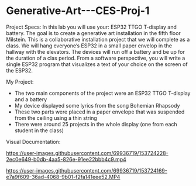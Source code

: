 # Generative-Art---CES-Proj-1

Project Specs:
In this lab you will use your:  ESP32 TTGO T-display and battery. The goal is to create a generative art installation in the fifth floor Milstein. This is a collaborative installation project that we will complete as a class. We will hang everyone’s ESP32 in a small paper envelop in the hallway with the elevators. The devices will run off a battery and be up for the duration of a clas period.  From a software perspective, you will write a single ESP32 program that visualizes a text of your choice on the screen of the ESP32.

My Project:
* The two main components of the project were an ESP32 TTGO T-display and a battery 
* My device displayed some lyrics from the song Bohemian Rhapsody 
* These two parts were placed in a paper envelope that was suspended from the ceiling using a thin string
* There were around 25 projects in the whole display (one from each student in the class)

Visual Documentation:


https://user-images.githubusercontent.com/69936719/153724228-2ec0e649-b0db-4aa5-826e-91ee22bbb4c9.mp4




https://user-images.githubusercontent.com/69936719/153724169-e7a9f609-36ad-4068-9b01-f2fa141eee52.MP4


